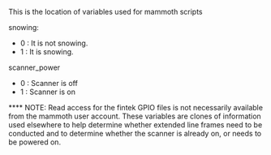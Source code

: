 This is the location of variables used for mammoth scripts

snowing:
  - 0 : It is not snowing.
  - 1 : It is snowing.

scanner_power
  - 0 : Scanner is off
  - 1 : Scanner is on

  **** NOTE:
    Read access for the fintek GPIO files is not necessarily available from
    the mammoth user account.  These variables are clones of information used
    elsewhere to help determine whether extended line frames need to be conducted
    and to determine whether the scanner is already on, or needs to be powered on.
